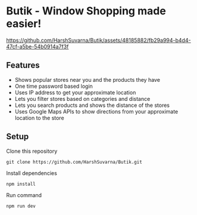 # Butik - Window Shopping made easier!

https://github.com/HarshSuvarna/Butik/assets/48185882/fb29a994-b4d4-47cf-a5be-54b0914a7f3f

## Features
- Shows popular stores near you and the products they have
- One time password based login
- Uses IP address to get your approximate location
- Lets you filter stores based on categories and distance
- Lets you search products and shows the distance of the stores
- Uses Google Maps APIs to show directions from your approximate location to the store

## Setup
Clone this repository
```
git clone https://github.com/HarshSuvarna/Butik.git
```
Install dependencies
```
npm install
```
Run command
```
npm run dev
```
  
